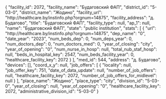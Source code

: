 {
    "facility_id": 2072,
    "facility_name": "Будаговский ФАП",
    "district_id": "5-03-0",
    "district_name": "Жодино",
    "facility_url": "http:\/\/healthcare.by\/instinfo.php?orgnum=14875",
    "facility_address": "д. Будагово",
    "title": "Будаговский ФАП",
    "facility_type": null,
    "ap_1": null,
    "name": "Будаговский ФАП",
    "state": "public institution",
    "stats": [
        {
            "url": "http:\/\/healthcare.by\/instinfo.php?orgnum=14875",
            "dep_name": "0",
            "date_year": "2023",
            "num_beds_dep": 0,
            "num_deps_year": 0,
            "num_doctors_dep": 0,
            "num_doctors_med": 0,
            "year_of_closing": "city",
            "year_of_opening": "0",
            "num_nurse_in_hosp": null,
            "total_nub_staf_hosp": null,
            "beds_in_hospital_key": 2547,
            "num_beds_facility_year": 0,
            "healthcare_facility_key": 2072
        }
    ],
    "med_id": 544,
    "address": "д. Будагово",
    "devices": [],
    "coord_x_y": null,
    "job_offers": [
        {
            "locality": null,
            "job_offer_key": 751,
            "date_of_data_update": null,
            "number_of_job_offers": null,
            "healthcare_facility_key": 2072,
            "number_of_job_offers_for_midlevel": null
        }
    ],
    "place_name": "Жодино",
    "place_type": "city",
    "division_id": "5-03-0",
    "year_of_closing": null,
    "year_of_opening": "0",
    "healthcare_facility_key": 2072,
    "administrative_division_id": "5-03-0"
}